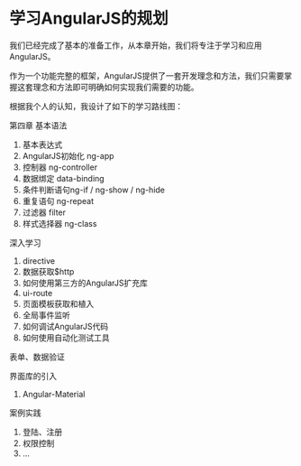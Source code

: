 # 学习AngularJS的规划

我们已经完成了基本的准备工作，从本章开始，我们将专注于学习和应用AngularJS。

作为一个功能完整的框架，AngularJS提供了一套开发理念和方法，我们只需要掌握这套理念和方法即可明确如何实现我们需要的功能。

根据我个人的认知，我设计了如下的学习路线图：

第四章 基本语法
1. 基本表达式
2. AngularJS初始化 ng-app
3. 控制器 ng-controller
4. 数据绑定 data-binding
5. 条件判断语句ng-if / ng-show / ng-hide
6. 重复语句 ng-repeat
7. 过滤器 filter
8. 样式选择器 ng-class

深入学习
1. directive
2. 数据获取$http
3. 如何使用第三方的AngularJS扩充库
4. ui-route
5. 页面模板获取和植入
6. 全局事件监听
7. 如何调试AngularJS代码
8. 如何使用自动化测试工具

表单、数据验证

界面库的引入
1. Angular-Material

案例实践

1. 登陆、注册
2. 权限控制
3. ...
